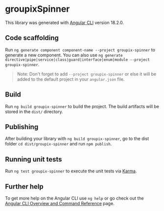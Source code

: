 # groupixSpinner

This library was generated with [Angular CLI](https://github.com/angular/angular-cli) version 18.2.0.

## Code scaffolding

Run `ng generate component component-name --project groupix-spinner` to generate a new component. You can also use `ng generate directive|pipe|service|class|guard|interface|enum|module --project groupix-spinner`.
> Note: Don't forget to add `--project groupix-spinner` or else it will be added to the default project in your `angular.json` file. 

## Build

Run `ng build groupix-spinner` to build the project. The build artifacts will be stored in the `dist/` directory.

## Publishing

After building your library with `ng build groupix-spinner`, go to the dist folder `cd dist/groupix-spinner` and run `npm publish`.

## Running unit tests

Run `ng test groupix-spinner` to execute the unit tests via [Karma](https://karma-runner.github.io).

## Further help

To get more help on the Angular CLI use `ng help` or go check out the [Angular CLI Overview and Command Reference](https://angular.dev/tools/cli) page.
